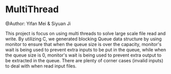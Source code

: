 # MultiThread

@Author: Yifan Mei & Siyuan Ji

This project is focus on using multi threads to solve large scale file read and write. By utilizing C, we generated blocking Queue data structure by using monitor to ensure that when the queue size is over the capacity, monitor's wait is being used to prevent extra inputs to be put in the queue, while when the queue size is 0, monitor's wait is being used to prevent extra output to be extracted in the queue.
There are plenty of corner cases (invalid inputs) to deal with when read input files. 
